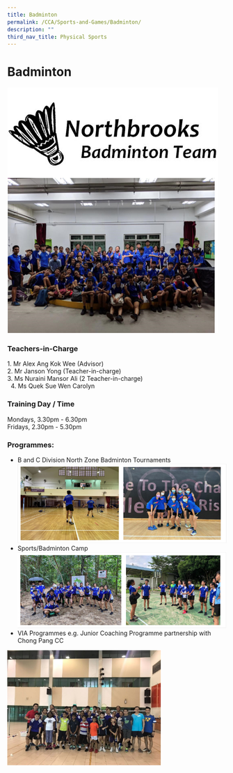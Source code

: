 ```yaml
---
title: Badminton
permalink: /CCA/Sports-and-Games/Badminton/
description: ""
third_nav_title: Physical Sports
---
```

Badminton
=========
![](/images/badminton.png)

### Teachers-in-Charge

1\. Mr Alex Ang Kok Wee (Advisor) <br>
2\. Mr Janson Yong (Teacher-in-charge) <br>
3\. Ms Nuraini Mansor Ali (2 Teacher-in-charge) <br> 
4\. Ms Quek Sue Wen Carolyn

### Training Day / Time

Mondays, 3.30pm - 6.30pm  
Fridays, 2.30pm - 5.30pm

### Programmes:

*   B and C Division North Zone Badminton Tournaments
![](/images/badminton2.png)
*   Sports/Badminton Camp
![](/images/badminton3.png)
*   VIA Programmes e.g. Junior Coaching Programme partnership with Chong Pang CC


<img src="/images/badminton5.png" style="width:70%">